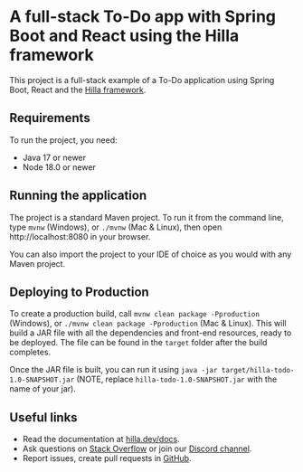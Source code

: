 # A full-stack To-Do app with Spring Boot and React using the Hilla framework

This project is a full-stack example of a To-Do application using Spring Boot, React and the [Hilla framework](https://hilla.dev/).

## Requirements

To run the project, you need:

-   Java 17 or newer
-   Node 18.0 or newer

## Running the application

The project is a standard Maven project. To run it from the command line,
type `mvnw` (Windows), or `./mvnw` (Mac & Linux), then open
http://localhost:8080 in your browser.

You can also import the project to your IDE of choice as you would with any
Maven project.

## Deploying to Production

To create a production build, call `mvnw clean package -Pproduction` (Windows),
or `./mvnw clean package -Pproduction` (Mac & Linux).
This will build a JAR file with all the dependencies and front-end resources,
ready to be deployed. The file can be found in the `target` folder after the build completes.

Once the JAR file is built, you can run it using
`java -jar target/hilla-todo-1.0-SNAPSHOT.jar` (NOTE, replace
`hilla-todo-1.0-SNAPSHOT.jar` with the name of your jar).


## Useful links

- Read the documentation at [hilla.dev/docs](https://hilla.dev/docs/).
- Ask questions on [Stack Overflow](https://stackoverflow.com/questions/tagged/hilla) or join our [Discord channel](https://discord.gg/MYFq5RTbBn).
- Report issues, create pull requests in [GitHub](https://github.com/vaadin/hilla).
